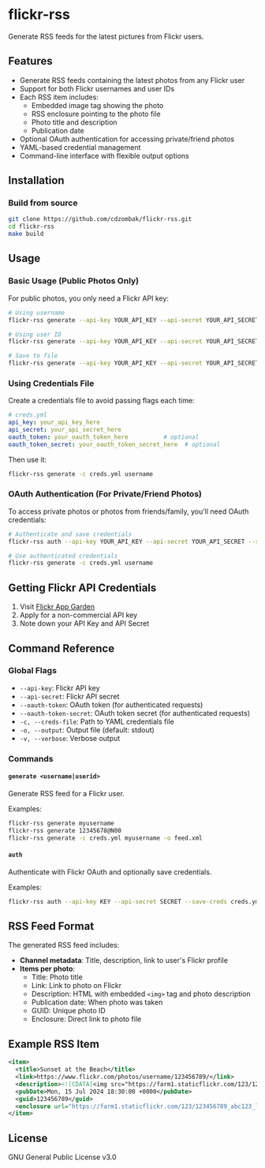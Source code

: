 # flickr-rss

Generate RSS feeds for the latest pictures from Flickr users.

## Features

- Generate RSS feeds containing the latest photos from any Flickr user
- Support for both Flickr usernames and user IDs
- Each RSS item includes:
  - Embedded image tag showing the photo
  - RSS enclosure pointing to the photo file
  - Photo title and description
  - Publication date
- Optional OAuth authentication for accessing private/friend photos
- YAML-based credential management
- Command-line interface with flexible output options

## Installation

### Build from source

```bash
git clone https://github.com/cdzombak/flickr-rss.git
cd flickr-rss
make build
```

## Usage

### Basic Usage (Public Photos Only)

For public photos, you only need a Flickr API key:

```bash
# Using username
flickr-rss generate --api-key YOUR_API_KEY --api-secret YOUR_API_SECRET username

# Using user ID  
flickr-rss generate --api-key YOUR_API_KEY --api-secret YOUR_API_SECRET 12345678@N00

# Save to file
flickr-rss generate --api-key YOUR_API_KEY --api-secret YOUR_API_SECRET username -o feed.xml
```

### Using Credentials File

Create a credentials file to avoid passing flags each time:

```yaml
# creds.yml
api_key: your_api_key_here
api_secret: your_api_secret_here
oauth_token: your_oauth_token_here          # optional
oauth_token_secret: your_oauth_token_secret_here  # optional
```

Then use it:

```bash
flickr-rss generate -c creds.yml username
```

### OAuth Authentication (For Private/Friend Photos)

To access private photos or photos from friends/family, you'll need OAuth credentials:

```bash
# Authenticate and save credentials
flickr-rss auth --api-key YOUR_API_KEY --api-secret YOUR_API_SECRET --save-creds creds.yml

# Use authenticated credentials
flickr-rss generate -c creds.yml username
```

## Getting Flickr API Credentials

1. Visit [Flickr App Garden](https://www.flickr.com/services/apps/create/)
2. Apply for a non-commercial API key
3. Note down your API Key and API Secret

## Command Reference

### Global Flags

- `--api-key`: Flickr API key
- `--api-secret`: Flickr API secret  
- `--oauth-token`: OAuth token (for authenticated requests)
- `--oauth-token-secret`: OAuth token secret (for authenticated requests)
- `-c, --creds-file`: Path to YAML credentials file
- `-o, --output`: Output file (default: stdout)
- `-v, --verbose`: Verbose output

### Commands

#### `generate <username|userid>`

Generate RSS feed for a Flickr user.

Examples:
```bash
flickr-rss generate myusername
flickr-rss generate 12345678@N00
flickr-rss generate -c creds.yml myusername -o feed.xml
```

#### `auth`

Authenticate with Flickr OAuth and optionally save credentials.

Examples:
```bash
flickr-rss auth --api-key KEY --api-secret SECRET --save-creds creds.yml
```

## RSS Feed Format

The generated RSS feed includes:

- **Channel metadata**: Title, description, link to user's Flickr profile
- **Items per photo**:
  - Title: Photo title
  - Link: Link to photo on Flickr
  - Description: HTML with embedded `<img>` tag and photo description
  - Publication date: When photo was taken
  - GUID: Unique photo ID
  - Enclosure: Direct link to photo file

## Example RSS Item

```xml
<item>
  <title>Sunset at the Beach</title>
  <link>https://www.flickr.com/photos/username/123456789/</link>
  <description><![CDATA[<img src="https://farm1.staticflickr.com/123/123456789_abc123_m.jpg" alt="Sunset at the Beach" /><br/><br/>Beautiful sunset captured at Malibu Beach]]></description>
  <pubDate>Mon, 15 Jul 2024 18:30:00 +0000</pubDate>
  <guid>123456789</guid>
  <enclosure url="https://farm1.staticflickr.com/123/123456789_abc123_l.jpg" type="image/jpeg" length="0" />
</item>
```

## License

GNU General Public License v3.0